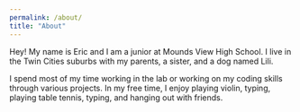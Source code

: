 ```yaml
---
permalink: /about/
title: "About"
---
```

Hey! My name is Eric and I am a junior at Mounds View High School. I live in the Twin Cities suburbs with my parents, a sister, and a dog named Lili.

I spend most of my time working in the lab or working on my coding skills through various projects. In my free time, I enjoy playing violin, typing, playing table tennis, typing, and hanging out with friends.

